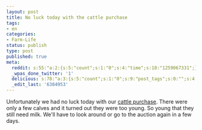 ```yaml
---
layout: post
title: No luck today with the cattle purchase
tags:
- en
categories:
- Farm-Life
status: publish
type: post
published: true
meta:
  reddit: s:55:"a:2:{s:5:"count";s:1:"0";s:4:"time";s:10:"1259067331";}";
  _wpas_done_twitter: '1'
  delicious: s:78:"a:3:{s:5:"count";s:1:"0";s:9:"post_tags";s:0:"";s:4:"time";s:10:"1259067328";}";
  _edit_last: '6384953'
---
```

Unfortunately we had no luck today with our <a href="http://rainforestfinca.wordpress.com/2009/11/11/buying-cattle-via-blackberry/">cattle purchase</a>. There were only a few calves and it turned out they were too young. So young that they still need milk. We'll have to look around or go to the auction again in a few days.
